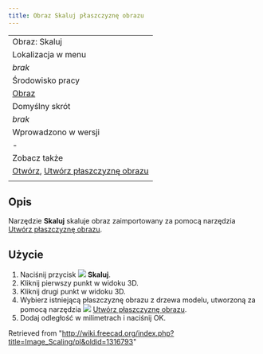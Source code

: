 ```yaml
---
title: Obraz Skaluj płaszczyznę obrazu
---
```

|  |
| --- |
| Obraz: Skaluj |
| Lokalizacja w menu |
| *brak* |
| Środowisko pracy |
| [Obraz](/Image_Workbench/pl "Image Workbench/pl") |
| Domyślny skrót |
| *brak* |
| Wprowadzono w wersji |
| - |
| Zobacz także |
| [Otwórz](/Image_Open/pl "Image Open/pl"), [Utwórz płaszczyznę obrazu](/Image_CreateImagePlane/pl "Image CreateImagePlane/pl") |
|  |

## Opis

Narzędzie **Skaluj** skaluje obraz zaimportowany za pomocą narzędzia [Utwórz płaszczyznę obrazu](/Image_CreateImagePlane/pl "Image CreateImagePlane/pl").

## Użycie

1. Naciśnij przycisk ![](/images/Image_Scaling.svg) **Skaluj**.
2. Kliknij pierwszy punkt w widoku 3D.
3. Kliknij drugi punkt w widoku 3D.
4. Wybierz istniejącą płaszczyznę obrazu z drzewa modelu, utworzoną za pomocą narzędzia ![](/images/Image_CreateImagePlane.svg) [Utwórz płaszczyznę obrazu](/Image_CreateImagePlane/pl "Image CreateImagePlane/pl").
5. Dodaj odległość w milimetrach i naciśnij OK.

Retrieved from "<http://wiki.freecad.org/index.php?title=Image_Scaling/pl&oldid=1316793>"